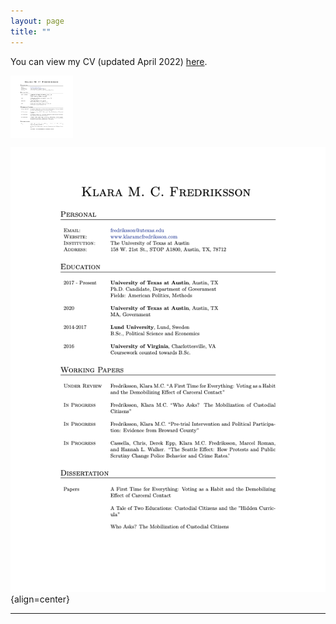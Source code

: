 ```yaml
---
layout: page
title: ""
---
```


You can view my CV (updated April 2022) [here](assets/Fredriksson_cv_0422.pdf).

<img src="/assets/Fredriksson_cv_0422.png" alt="Fredriksson_cv" style="height: 100px; width:100px;" align=center />

![some discription](/assets/Fredriksson_cv_0422.png "CV"){align=center}

---
